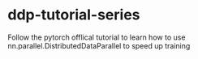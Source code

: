 # ddp-tutorial-series
Follow the pytorch offlical tutorial to learn how to use nn.parallel.DistributedDataParallel to speed up training
